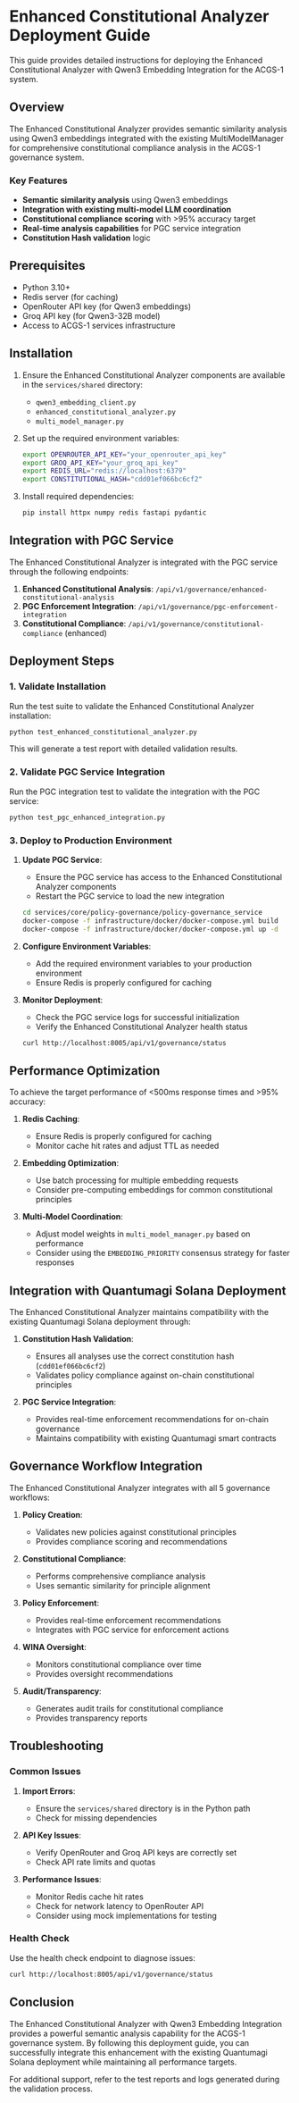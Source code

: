 # Enhanced Constitutional Analyzer Deployment Guide

This guide provides detailed instructions for deploying the Enhanced Constitutional Analyzer with Qwen3 Embedding Integration for the ACGS-1 system.

## Overview

The Enhanced Constitutional Analyzer provides semantic similarity analysis using Qwen3 embeddings integrated with the existing MultiModelManager for comprehensive constitutional compliance analysis in the ACGS-1 governance system.

### Key Features

- **Semantic similarity analysis** using Qwen3 embeddings
- **Integration with existing multi-model LLM coordination**
- **Constitutional compliance scoring** with >95% accuracy target
- **Real-time analysis capabilities** for PGC service integration
- **Constitution Hash validation** logic

## Prerequisites

- Python 3.10+
- Redis server (for caching)
- OpenRouter API key (for Qwen3 embeddings)
- Groq API key (for Qwen3-32B model)
- Access to ACGS-1 services infrastructure

## Installation

1. Ensure the Enhanced Constitutional Analyzer components are available in the `services/shared` directory:
   - `qwen3_embedding_client.py`
   - `enhanced_constitutional_analyzer.py`
   - `multi_model_manager.py`

2. Set up the required environment variables:
   ```bash
   export OPENROUTER_API_KEY="your_openrouter_api_key"
   export GROQ_API_KEY="your_groq_api_key"
   export REDIS_URL="redis://localhost:6379"
   export CONSTITUTIONAL_HASH="cdd01ef066bc6cf2"
   ```

3. Install required dependencies:
   ```bash
   pip install httpx numpy redis fastapi pydantic
   ```

## Integration with PGC Service

The Enhanced Constitutional Analyzer is integrated with the PGC service through the following endpoints:

1. **Enhanced Constitutional Analysis**: `/api/v1/governance/enhanced-constitutional-analysis`
2. **PGC Enforcement Integration**: `/api/v1/governance/pgc-enforcement-integration`
3. **Constitutional Compliance**: `/api/v1/governance/constitutional-compliance` (enhanced)

## Deployment Steps

### 1. Validate Installation

Run the test suite to validate the Enhanced Constitutional Analyzer installation:

```bash
python test_enhanced_constitutional_analyzer.py
```

This will generate a test report with detailed validation results.

### 2. Validate PGC Service Integration

Run the PGC integration test to validate the integration with the PGC service:

```bash
python test_pgc_enhanced_integration.py
```

### 3. Deploy to Production Environment

1. **Update PGC Service**:
   - Ensure the PGC service has access to the Enhanced Constitutional Analyzer components
   - Restart the PGC service to load the new integration

   ```bash
   cd services/core/policy-governance/policy-governance_service
   docker-compose -f infrastructure/docker/docker-compose.yml build
   docker-compose -f infrastructure/docker/docker-compose.yml up -d
   ```

2. **Configure Environment Variables**:
   - Add the required environment variables to your production environment
   - Ensure Redis is properly configured for caching

3. **Monitor Deployment**:
   - Check the PGC service logs for successful initialization
   - Verify the Enhanced Constitutional Analyzer health status

   ```bash
   curl http://localhost:8005/api/v1/governance/status
   ```

## Performance Optimization

To achieve the target performance of <500ms response times and >95% accuracy:

1. **Redis Caching**:
   - Ensure Redis is properly configured for caching
   - Monitor cache hit rates and adjust TTL as needed

2. **Embedding Optimization**:
   - Use batch processing for multiple embedding requests
   - Consider pre-computing embeddings for common constitutional principles

3. **Multi-Model Coordination**:
   - Adjust model weights in `multi_model_manager.py` based on performance
   - Consider using the `EMBEDDING_PRIORITY` consensus strategy for faster responses

## Integration with Quantumagi Solana Deployment

The Enhanced Constitutional Analyzer maintains compatibility with the existing Quantumagi Solana deployment through:

1. **Constitution Hash Validation**:
   - Ensures all analyses use the correct constitution hash (`cdd01ef066bc6cf2`)
   - Validates policy compliance against on-chain constitutional principles

2. **PGC Service Integration**:
   - Provides real-time enforcement recommendations for on-chain governance
   - Maintains compatibility with existing Quantumagi smart contracts

## Governance Workflow Integration

The Enhanced Constitutional Analyzer integrates with all 5 governance workflows:

1. **Policy Creation**:
   - Validates new policies against constitutional principles
   - Provides compliance scoring and recommendations

2. **Constitutional Compliance**:
   - Performs comprehensive compliance analysis
   - Uses semantic similarity for principle alignment

3. **Policy Enforcement**:
   - Provides real-time enforcement recommendations
   - Integrates with PGC service for enforcement actions

4. **WINA Oversight**:
   - Monitors constitutional compliance over time
   - Provides oversight recommendations

5. **Audit/Transparency**:
   - Generates audit trails for constitutional compliance
   - Provides transparency reports

## Troubleshooting

### Common Issues

1. **Import Errors**:
   - Ensure the `services/shared` directory is in the Python path
   - Check for missing dependencies

2. **API Key Issues**:
   - Verify OpenRouter and Groq API keys are correctly set
   - Check API rate limits and quotas

3. **Performance Issues**:
   - Monitor Redis cache hit rates
   - Check for network latency to OpenRouter API
   - Consider using mock implementations for testing

### Health Check

Use the health check endpoint to diagnose issues:

```bash
curl http://localhost:8005/api/v1/governance/status
```

## Conclusion

The Enhanced Constitutional Analyzer with Qwen3 Embedding Integration provides a powerful semantic analysis capability for the ACGS-1 governance system. By following this deployment guide, you can successfully integrate this enhancement with the existing Quantumagi Solana deployment while maintaining all performance targets.

For additional support, refer to the test reports and logs generated during the validation process.
